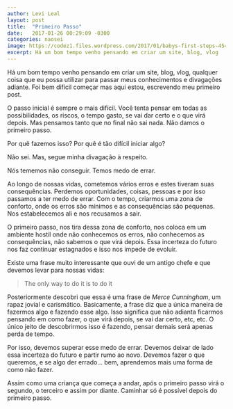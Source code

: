 ```yaml
---
author: Levi Leal
layout: post
title:  "Primeiro Passo"
date:   2017-01-26 00:29:09 -0300
categories: naosei
image: https://codez1.files.wordpress.com/2017/01/babys-first-steps-454.jpg
excerpt: Há um bom tempo venho pensando em criar um site, blog, vlog
---
```

Há um bom tempo venho pensando em criar um site, blog, vlog, qualquer coisa que eu possa utilizar para passar meus conhecimentos e divagações adiante. Foi bem difícil começar mas aqui estou, escrevendo meu primeiro post.

O passo inicial é sempre o mais difícil. Você tenta pensar em todas as possibilidades, os riscos, o tempo gasto, se vai dar certo e o que virá depois. Mas pensamos tanto que no final não sai nada. Não damos o primeiro passo.

Por quê fazemos isso? Por quê é tão difícil iniciar algo?

Não sei. Mas, segue minha divagação à respeito.

Nós tememos não conseguir. Temos medo de errar.

Ao longo de nossas vidas, cometemos vários erros e estes tiveram suas consequências. Perdemos oportunidades, coisas, pessoas e por isso passamos a ter medo de errar. Com o tempo, criarmos uma zona de conforto, onde os erros são mínimos e as consequências são pequenas. Nos estabelecemos ali e nos recusamos a sair.

O primeiro passo, nos tira dessa zona de conforto, nos coloca em um ambiente hostil onde não conhecemos os erros, não conhecemos as consequências, não sabemos o que virá depois. Essa incerteza do futuro nos faz continuar estagnados e isso nos impede de evoluir.

Existe uma frase muito interessante que ouvi de um antigo chefe e que devemos levar para nossas vidas:

>The only way to do it is to do it

Posteriormente descobri que essa é uma frase de _Merce Cunningham_, um rapaz jovial e carismático. Basicamente, a frase diz que a única maneira de fazermos algo e fazendo esse algo. Isso significa que não adianta ficarmos pensando em como fazer, o que virá depois, se vai dar certo, etc, etc. O único jeito de descobrirmos isso é fazendo, pensar demais será apenas perda de tempo.

Por isso, devemos superar esse medo de errar. Devemos deixar de lado essa incerteza do futuro e partir rumo ao novo. Devemos fazer o que queremos, e se algo der errado... bem, aprendemos mais uma forma de como não fazer.

Assim como uma criança que começa a andar, após o primeiro passo virá o segundo, o terceiro e assim por diante. Caminhar só é possível depois do primeiro passo.